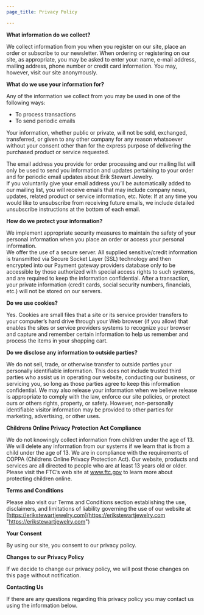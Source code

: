 ```yaml
---
page_title: Privacy Policy

---
```

**What information do we collect?**

  
We collect information from you when you register on our site, place an order or subscribe to our newsletter. When ordering or registering on our site, as appropriate, you may be asked to enter your: name, e-mail address, mailing address, phone number or credit card information. You may, however, visit our site anonymously.

**What do we use your information for?**

  
Any of the information we collect from you may be used in one of the following ways:

* To process transactions
* To send periodic emails

Your information, whether public or private, will not be sold, exchanged, transferred, or given to any other company for any reason whatsoever without your consent other than for the express purpose of delivering the purchased product or service requested.

The email address you provide for order processing and our mailing list will only be used to send you information and updates pertaining to your order and for periodic email updates about Erik Stewart Jewelry.  
If you voluntarily give your email address you’ll be automatically added to our mailing list, you will receive emails that may include company news, updates, related product or service information, etc. Note: If at any time you would like to unsubscribe from receiving future emails, we include detailed unsubscribe instructions at the bottom of each email.

**How do we protect your information?**

  
We implement appropriate security measures to maintain the safety of your personal information when you place an order or access your personal information.  
We offer the use of a secure server. All supplied sensitive/credit information is transmitted via Secure Socket Layer (SSL) technology and then encrypted into our Payment gateway providers database only to be accessible by those authorized with special access rights to such systems, and are required to keep the information confidential. After a transaction, your private information (credit cards, social security numbers, financials, etc.) will not be stored on our servers.

**Do we use cookies?**

  
Yes. Cookies are small files that a site or its service provider transfers to your computer’s hard drive through your Web browser (if you allow) that enables the sites or service providers systems to recognize your browser and capture and remember certain information to help us remember and process the items in your shopping cart.

**Do we disclose any information to outside parties?**

  
We do not sell, trade, or otherwise transfer to outside parties your personally identifiable information. This does not include trusted third parties who assist us in operating our website, conducting our business, or servicing you, so long as those parties agree to keep this information confidential. We may also release your information when we believe release is appropriate to comply with the law, enforce our site policies, or protect ours or others rights, property, or safety. However, non-personally identifiable visitor information may be provided to other parties for marketing, advertising, or other uses.

**Childrens Online Privacy Protection Act Compliance**

  
We do not knowingly collect information from children under the age of 13. We will delete any information from our systems if we learn that is from a child under the age of 13. We are in compliance with the requirements of COPPA (Childrens Online Privacy Protection Act). Our website, products and services are all directed to people who are at least 13 years old or older. Please visit the FTC’s web site at www.ftc.gov to learn more about protecting children online.

**Terms and Conditions**

  
Please also visit our Terms and Conditions section establishing the use, disclaimers, and limitations of liability governing the use of our website at [https://erikstewartjewelry.com](https://erikstewartjewelry.com "https://erikstewartjewelry.com")

**Your Consent**

  
By using our site, you consent to our privacy policy.

**Changes to our Privacy Policy**

  
If we decide to change our privacy policy, we will post those changes on this page without notification.

**Contacting Us**

  
If there are any questions regarding this privacy policy you may contact us using the information below.
